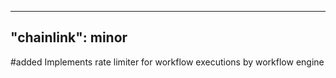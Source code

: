 ---
 "chainlink": minor
 ---

 #added Implements rate limiter for workflow executions by workflow engine 